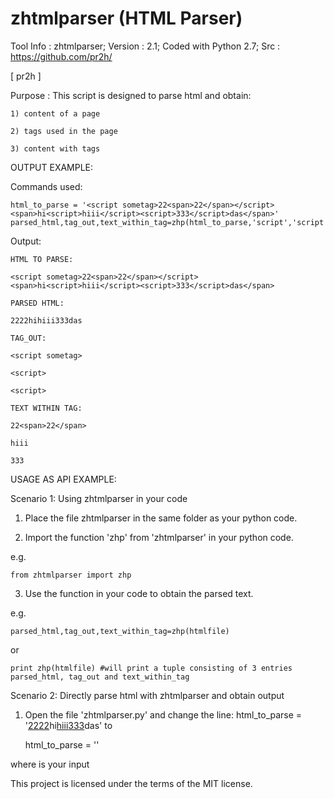 # zhtmlparser (HTML Parser)

Tool Info : zhtmlparser; Version : 2.1; Coded with Python 2.7; Src : https://github.com/pr2h/

[ pr2h ]

Purpose    : This script is designed to parse html and obtain:
	
	1) content of a page
	
	2) tags used in the page
	
	3) content with tags

OUTPUT EXAMPLE:

Commands used:
	
	html_to_parse = '<script sometag>22<span>22</span></script><span>hi<script>hiii</script><script>333</script>das</span>'
	parsed_html,tag_out,text_within_tag=zhp(html_to_parse,'script','script')

Output:

	HTML TO PARSE: 

	<script sometag>22<span>22</span></script><span>hi<script>hiii</script><script>333</script>das</span>

	PARSED HTML: 

	2222hihiii333das

	TAG_OUT: 

	<script sometag>

	<script>

	<script>

	TEXT WITHIN TAG: 

	22<span>22</span>

	hiii

	333
	
USAGE AS API EXAMPLE:

Scenario 1: Using zhtmlparser in your code

1) Place the file zhtmlparser in the same folder as your python code.

2) Import the function 'zhp' from 'zhtmlparser' in your python code.

e.g.
	
	from zhtmlparser import zhp

3) Use the function in your code to obtain the parsed text.

e.g.

	parsed_html,tag_out,text_within_tag=zhp(htmlfile)
	
or

	print zhp(htmlfile) #will print a tuple consisting of 3 entries parsed_html, tag_out and text_within_tag

Scenario 2: Directly parse html with zhtmlparser and obtain output

1) Open the file 'zhtmlparser.py' and change the line:
	html_to_parse = '<a href="somewebsite1233">22<span>22</span></a><span>hi<a href="hi">hiii</a><a href>333</a>das</span>'
to
	
	html_to_parse = '<yourinput>'

where <yourinput> is your input

This project is licensed under the terms of the MIT license.
